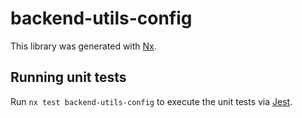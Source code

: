 # backend-utils-config

This library was generated with [Nx](https://nx.dev).

## Running unit tests

Run `nx test backend-utils-config` to execute the unit tests via [Jest](https://jestjs.io).
